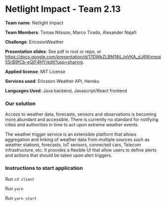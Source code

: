 # Netlight Impact - Team 2.13

**Team name**: Netlight Impact

**Team Members**: Tomas Nilsson, Marco Tirado, Alexander Najafi

**Challenge**: EricssonWeather

**Presentation slides**: See pdf in root or repo, or https://docs.google.com/presentation/d/17DWkZLBM18jLJnVKA_dJ6Wxnsqi5SrB9fCb-eQIF4HY/edit?usp=sharing. 

**Applied license**: MIT License

**Services used**: Ericsson Weather API, Heroku

**Languages Used**: Java backend, Javascript/React frontend

### Our solution
Access to weather data, forecasts, sensors and observations is becoming more abundant and accessible.
There is currently no standard for notifying cities and authorities in time to act upon extreme weather events. 

The weather trigger service is an extensible platform that allows aggregation and linking of weather
data from multiple sources such as weather stations, forecasts, IoT sensors, connected cars,
Telecom infrastructure, etc. It provides a flexible UI that allow users
to define alerts and actions that should be taken upon alert triggers.

### Instructions to start application
Run `cd client`

Run `yarn`

Run `yarn start`
